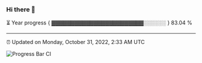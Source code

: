 ### Hi there 👋

⏳ Year progress { ▓▓▓▓▓▓▓▓▓▓▓▓▓▓▓▓▓▓▓▓▓▓▓▓░░░░░░ } 83.04 %

---

⏰ Updated on Monday, October 31, 2022, 2:33 AM UTC

![Progress Bar CI](https://github.com/arthurbuhl/arthurbuhl/workflows/Progress%20Bar%20CI/badge.svg)
